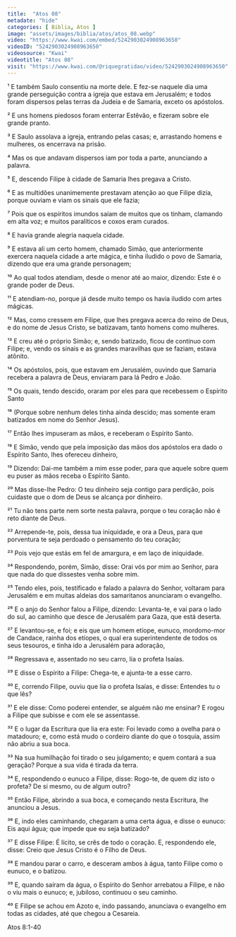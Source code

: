 ```yaml
---
title:  "Atos 08"
metadate: "hide"
categories: [ Biblia, Atos ]
image: "assets/images/biblia/atos/atos_08.webp"
video: "https://www.kwai.com/embed/5242903024908963650"
videoID: "5242903024908963650"
videosource: "Kwai"
videotitle: "Atos 08"
visit: "https://www.kwai.com/@riquegratidao/video/5242903024908963650"
---
```




¹ E também Saulo consentiu na morte dele. E fez-se naquele dia uma grande perseguição contra a igreja que estava em Jerusalém; e todos foram dispersos pelas terras da Judeia e de Samaria, exceto os apóstolos.

² E uns homens piedosos foram enterrar Estêvão, e fizeram sobre ele grande pranto.

³ E Saulo assolava a igreja, entrando pelas casas; e, arrastando homens e mulheres, os encerrava na prisão.

⁴ Mas os que andavam dispersos iam por toda a parte, anunciando a palavra.

⁵ E, descendo Filipe à cidade de Samaria lhes pregava a Cristo.

⁶ E as multidões unanimemente prestavam atenção ao que Filipe dizia, porque ouviam e viam os sinais que ele fazia;

⁷ Pois que os espíritos imundos saíam de muitos que os tinham, clamando em alta voz; e muitos paralíticos e coxos eram curados.

⁸ E havia grande alegria naquela cidade.

⁹ E estava ali um certo homem, chamado Simão, que anteriormente exercera naquela cidade a arte mágica, e tinha iludido o povo de Samaria, dizendo que era uma grande personagem;

¹⁰ Ao qual todos atendiam, desde o menor até ao maior, dizendo: Este é o grande poder de Deus.

¹¹ E atendiam-no, porque já desde muito tempo os havia iludido com artes mágicas.

¹² Mas, como cressem em Filipe, que lhes pregava acerca do reino de Deus, e do nome de Jesus Cristo, se batizavam, tanto homens como mulheres.

¹³ E creu até o próprio Simão; e, sendo batizado, ficou de contínuo com Filipe; e, vendo os sinais e as grandes maravilhas que se faziam, estava atônito.

¹⁴ Os apóstolos, pois, que estavam em Jerusalém, ouvindo que Samaria recebera a palavra de Deus, enviaram para lá Pedro e João.

¹⁵ Os quais, tendo descido, oraram por eles para que recebessem o Espírito Santo

¹⁶ (Porque sobre nenhum deles tinha ainda descido; mas somente eram batizados em nome do Senhor Jesus).

¹⁷ Então lhes impuseram as mãos, e receberam o Espírito Santo.

¹⁸ E Simão, vendo que pela imposição das mãos dos apóstolos era dado o Espírito Santo, lhes ofereceu dinheiro,

¹⁹ Dizendo: Dai-me também a mim esse poder, para que aquele sobre quem eu puser as mãos receba o Espírito Santo.

²⁰ Mas disse-lhe Pedro: O teu dinheiro seja contigo para perdição, pois cuidaste que o dom de Deus se alcança por dinheiro.

²¹ Tu não tens parte nem sorte nesta palavra, porque o teu coração não é reto diante de Deus.

²² Arrepende-te, pois, dessa tua iniquidade, e ora a Deus, para que porventura te seja perdoado o pensamento do teu coração;

²³ Pois vejo que estás em fel de amargura, e em laço de iniquidade.

²⁴ Respondendo, porém, Simão, disse: Orai vós por mim ao Senhor, para que nada do que dissestes venha sobre mim.

²⁵ Tendo eles, pois, testificado e falado a palavra do Senhor, voltaram para Jerusalém e em muitas aldeias dos samaritanos anunciaram o evangelho.

²⁶ E o anjo do Senhor falou a Filipe, dizendo: Levanta-te, e vai para o lado do sul, ao caminho que desce de Jerusalém para Gaza, que está deserta.

²⁷ E levantou-se, e foi; e eis que um homem etíope, eunuco, mordomo-mor de Candace, rainha dos etíopes, o qual era superintendente de todos os seus tesouros, e tinha ido a Jerusalém para adoração,

²⁸ Regressava e, assentado no seu carro, lia o profeta Isaías.

²⁹ E disse o Espírito a Filipe: Chega-te, e ajunta-te a esse carro.

³⁰ E, correndo Filipe, ouviu que lia o profeta Isaías, e disse: Entendes tu o que lês?

³¹ E ele disse: Como poderei entender, se alguém não me ensinar? E rogou a Filipe que subisse e com ele se assentasse.

³² E o lugar da Escritura que lia era este: Foi levado como a ovelha para o matadouro; e, como está mudo o cordeiro diante do que o tosquia, assim não abriu a sua boca.

³³ Na sua humilhação foi tirado o seu julgamento; e quem contará a sua geração? Porque a sua vida é tirada da terra.

³⁴ E, respondendo o eunuco a Filipe, disse: Rogo-te, de quem diz isto o profeta? De si mesmo, ou de algum outro?

³⁵ Então Filipe, abrindo a sua boca, e começando nesta Escritura, lhe anunciou a Jesus.

³⁶ E, indo eles caminhando, chegaram a uma certa água, e disse o eunuco: Eis aqui água; que impede que eu seja batizado?

³⁷ E disse Filipe: É lícito, se crês de todo o coração. E, respondendo ele, disse: Creio que Jesus Cristo é o Filho de Deus.

³⁸ E mandou parar o carro, e desceram ambos à água, tanto Filipe como o eunuco, e o batizou.

³⁹ E, quando saíram da água, o Espírito do Senhor arrebatou a Filipe, e não o viu mais o eunuco; e, jubiloso, continuou o seu caminho.

⁴⁰ E Filipe se achou em Azoto e, indo passando, anunciava o evangelho em todas as cidades, até que chegou a Cesareia. 




Atos 8:1-40